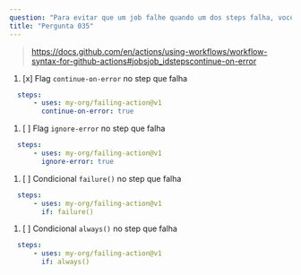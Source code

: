 ```yaml
---
question: "Para evitar que um job falhe quando um dos steps falha, você pode incluir:"
title: "Pergunta 035"
---
```


> https://docs.github.com/en/actions/using-workflows/workflow-syntax-for-github-actions#jobsjob_idstepscontinue-on-error
1. [x] Flag `continue-on-error` no step que falha
```yaml
  steps:
      - uses: my-org/failing-action@v1
        continue-on-error: true
```
1. [ ] Flag `ignore-error` no step que falha
```yaml
  steps:
      - uses: my-org/failing-action@v1
        ignore-error: true
```
1. [ ] Condicional `failure()` no step que falha
```yaml
  steps:
      - uses: my-org/failing-action@v1
        if: failure()
```
1. [ ] Condicional `always()` no step que falha
```yaml
  steps:
      - uses: my-org/failing-action@v1
        if: always()
```

